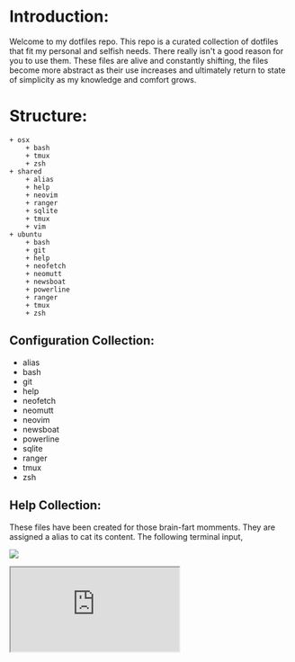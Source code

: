 # Introduction:
Welcome to my dotfiles repo. This repo is a curated collection of dotfiles that fit my personal and selfish needs.
There really isn't a good reason for you to use them. These files are alive and constantly shifting, the files
become more abstract as their use increases and ultimately return to state of simplicity as my knowledge and comfort
grows.

# Structure:
    + osx
        + bash
        + tmux
        + zsh
    + shared
        + alias
        + help
        + neovim
        + ranger
        + sqlite
        + tmux
        + vim
    + ubuntu
        + bash
        + git
        + help
        + neofetch
        + neomutt
        + newsboat
        + powerline
        + ranger
        + tmux
        + zsh

## Configuration Collection:
* alias
* bash
* git
* help
* neofetch
* neomutt
* neovim
* newsboat
* powerline
* sqlite
* ranger
* tmux
* zsh

## Help Collection:
These files have been created for those brain-fart momments. They are assigned a
alias to cat its content. The following terminal input,

![](https://gph.is/g/E1d88q4)

<iframe src="https://giphy.com/gifs/U7UPCcXwwkb15mQztC"
